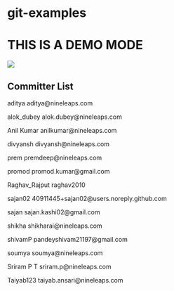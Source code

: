 # git-examples

<h1>THIS IS A DEMO MODE</h1>
<img src="https://encrypted-tbn0.gstatic.com/images?q=tbn:ANd9GcSZQWOqXPll5TEuP5xM38m_H027UcD3Fp8VFmVcKusTYGP8Njqtyw">

<h2>Committer List</h2>
 <p>aditya aditya@nineleaps.com </p>
<p>alok_dubey alok.dubey@nineleaps.com </p>
<p>Anil Kumar anilkumar@nineleaps.com </p>
<p>divyansh divyansh@nineleaps.com </p>
<p>prem premdeep@nineleaps.com </p>
<p>promod promod.kumar@gmail.com </p>
<p>Raghav_Rajput raghav2010 </p>
<p>sajan02 40911445+sajan02@users.noreply.github.com</p> 
<p>sajan sajan.kashi02@gmail.com </p>
<p>shikha shikharai@nineleaps.com </p>
<p>shivamP pandeyshivam21197@gmail.com</p> 
<p>soumya soumya@nineleaps.com </a>
<p>Sriram P T sriram.p@nineleaps.com</p> 
<a>Taiyab123 taiyab.ansari@nineleaps.com </p>
